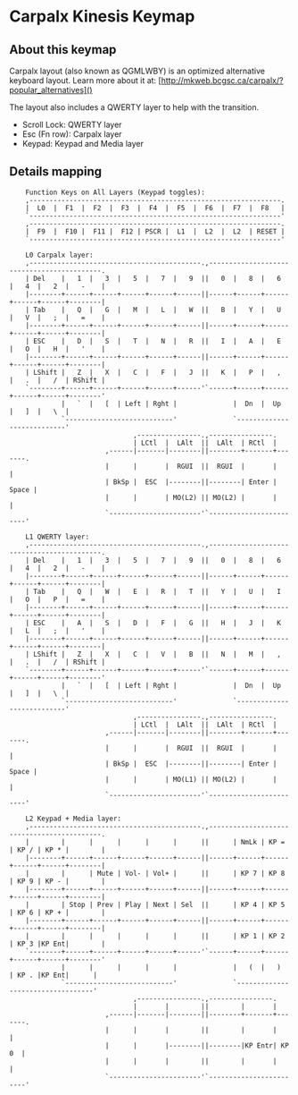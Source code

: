 # Carpalx Kinesis Keymap

## About this keymap

Carpalx layout (also known as QGMLWBY) is an optimized alternative keyboard layout.
Learn more about it at:
[http://mkweb.bcgsc.ca/carpalx/?popular_alternatives]()

The layout also includes a QWERTY layer to help with the transition.
 - Scroll Lock: QWERTY layer
 - Esc (Fn row): Carpalx layer
 - Keypad: Keypad and Media layer

## Details mapping

        Function Keys on All Layers (Keypad toggles):
        ,---------------------------------------------------------------.
        |  L0  |  F1  |  F2  |  F3  |  F4  |  F5  |  F6  |  F7  |  F8   |
        `---------------------------------------------------------------'
        ,---------------------------------------------------------------.
        |  F9  |  F10 |  F11 |  F12 | PSCR |  L1  |  L2  |  L2  | RESET |
        `---------------------------------------------------------------'

        L0 Carpalx layer:
        ,-------------------------------------------.,-------------------------------------------.
        | Del    |   1  |   3  |   5  |   7  |   9  ||   0  |   8  |   6  |   4  |   2  |   -    |
        |--------+------+------+------+------+------||------+------+------+------+------+--------|
        | Tab    |   Q  |   G  |   M  |   L  |   W  ||   B  |   Y  |   U  |   V  |   ;  |   =    |
        |--------+------+------+------+------+------||------+------+------+------+------+--------|
        | ESC    |   D  |   S  |   T  |   N  |   R  ||   I  |   A  |   E  |   O  |   H  |   '    |
        |--------+------+------+------+------+------||------+------+------+------+------+--------|
        | LShift |   Z  |   X  |   C  |   F  |   J  ||   K  |   P  |   ,  |   .  |   /  | RShift |
        `--------+------+------+------+------+------'`------+------+------+------+------+--------'
                 |   `  |   [  | Left | Rght |              |  Dn  |  Up  |   ]  |   \  |
                 `---------------------------'              `---------------------------'
                                   ,----------------.,----------------.
                                   | LCtl  |  LAlt  ||  LAlt  | RCtl  |
                            ,------|-------|--------||--------+-------+-------.
                            |      |       |  RGUI  ||  RGUI  |       |       |
                            | BkSp |  ESC  |--------||--------| Enter | Space |
                            |      |       | MO(L2) || MO(L2) |       |       |
                            `-----------------------'`------------------------'

        L1 QWERTY layer:
        ,-------------------------------------------.,-------------------------------------------.
        | Del    |   1  |   3  |   5  |   7  |   9  ||   0  |   8  |   6  |   4  |   2  |   -    |
        |--------+------+------+------+------+------||------+------+------+------+------+--------|
        | Tab    |   Q  |   W  |   E  |   R  |   T  ||   Y  |   U  |   I  |   O  |   P  |   =    |
        |--------+------+------+------+------+------||------+------+------+------+------+--------|
        | ESC    |   A  |   S  |   D  |   F  |   G  ||   H  |   J  |   K  |   L  |   ;  |   '    |
        |--------+------+------+------+------+------||------+------+------+------+------+--------|
        | LShift |   Z  |   X  |   C  |   V  |   B  ||   N  |   M  |   ,  |   .  |   /  | RShift |
        `--------+------+------+------+------+------'`------+------+------+------+------+--------'
                 |   `  |   [  | Left | Rght |              |  Dn  |  Up  |   ]  |   \  |
                 `---------------------------'              `---------------------------'
                                   ,----------------.,----------------.
                                   | LCtl  |  LAlt  ||  LAlt  | RCtl  |
                            ,------|-------|--------||--------+-------+-------.
                            |      |       |  RGUI  ||  RGUI  |       |       |
                            | BkSp |  ESC  |--------||--------| Enter | Space |
                            |      |       | MO(L1) || MO(L2) |       |       |
                            `-----------------------'`------------------------'

        L2 Keypad + Media layer:
        ,-------------------------------------------.,-------------------------------------------.
        |        |      |      |      |      |      ||      | NmLk | KP = | KP / | KP * |        |
        |--------+------+------+------+------+------||------+------+------+------+------+--------|
        |        |      | Mute | Vol- | Vol+ |      ||      | KP 7 | KP 8 | KP 9 | KP - |        |
        |--------+------+------+------+------+------||------+------+------+------+------+--------|
        |        | Stop | Prev | Play | Next | Sel  ||      | KP 4 | KP 5 | KP 6 | KP + |        |
        |--------+------+------+------+------+------||------+------+------+------+------+--------|
        |        |      |      |      |      |      ||      | KP 1 | KP 2 | KP 3 |KP Ent|        |
        `--------+------+------+------+------+------'`------+------+------+------+------+--------'
                 |      |      |      |      |              |   (  |   )  | KP . |KP Ent|      |
                 `---------------------------'              `----------------------------------'
                                   ,----------------.,----------------.
                                   |       |        ||        |       |
                            ,------|-------|--------||--------+-------+-------.
                            |      |       |        ||        |       |       |
                            |      |       |--------||--------|KP Entr| KP 0  |
                            |      |       |        ||        |       |       |
                            `-----------------------'`------------------------'
